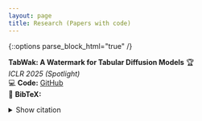 ```yaml
---
layout: page
title: Research (Papers with code)
---
```

{::options parse_block_html="true" /}
<a name="top"></a> 




**TabWak: A Watermark for Tabular Diffusion Models** 🏆  
*ICLR 2025 (Spotlight)*  
💻 **Code:** [GitHub](https://github.com/chaoyitud/TabWak)  
📝 **BibTeX:** <details>
<summary>Show citation</summary>
```bibtex
@inproceedings{zhu2025tabwak,
  title={TabWak: A Watermark for Tabular Diffusion Models},
  author={Zhu, Chaoyi and Tang, Jiayi and Galjaard, Jeroen M. and Chen, Pin-Yu and Birke, Robert and Bos, Cornelis and Chen, Lydia Y.},
  booktitle={International Conference on Learning Representations},
  year={2025},
  note={Spotlight}
}
```
</details>





<!--
Our research themes span in the following areas. 

- [Generative Models](#generative-models)
- [Robust, and Private Learning](#robust-and-private-learning)
- [Federated Learning ](#federated-learning-)
  

# Generative Models<a name="Generative"></a>

While big data is powering up the deep learning models, it is costly and inevitably intrudes privacy to curate such data. Synthetically generated data not only alleviates the cost of collecting data but also overcome the privacy concerns and legislation boundary. How to generate synthetic data that fulfill the requirements of data similarity, analysis utility, privacy and generalization?

We are exploring a wide range of generative models for synthesizing tabular data, ranging from Generative Adversarial Networks (GANs), latent difussion, flow models, and large language models. 
We are also actively collaborating with various industrial partners to explore synthetic data as a privacy-preserving data sharing solution, such as major European energy companies, and finacial companies. 



# Robust, and Private Learning<a name="RPFlearning"></a> 

Artificial intelligence (AI) and machine learning (ML) are ubiquitous in our daily lives in the form of search engines, machine translation, self-driving cars and much more. The prevailing assumptions of existing ML algorithms are that data is neutral and can be freely accessed (without breaching privacy). As a result, the existing algorithms fall short of addressing challenges in realistic scenarios, i.e., against adversarial examples, dirty data, and unreliable execution environments while still preserving data privacy. These issues are further exacerbated by large and distributed learning problems, the data for which is collected over multiple sources and must be computed on distributed nodes.

In this line of research, we are designing robust, privacy-preserving and fair learning algorithms. Topics include:
- Robust Machine Learning: designing learning algorithms that are robust to dirty data inputs.
- Adversarial Attacks and Defenses: designing adversarial attacks and defense mechanisms for deployed deep models.
- Differential private (deep) learning: designing effective differential private ML models with precise accuracy accounting.

<figure>
 <a href="#top">
  <img src="../assets/img/top.png" alt="top" style="float: right;" width="30" height="30">
 </a>
</figure>

# Federated Learning <a name="eLInf"></a> 
Data is constantly generated and collected by edge devices (of the network) to power up today’s AI and ML analyses. With the advancement of algorithmic compression techniques and hardware technology, the ability to train neural networks and run inference on edge devices has gone from myth to reality. Federated learning (FL) is an emerging learning paradigm where distributed edge nodes collaboratively learn the weights of neural networks iteratively without directly sharing data. It is largely unexplored how existing deep learning algorithms can be realized within a FL framework, thereby overcoming network communications and adversarial threats. Moreover, owing to the vast number of available trained models and highly heterogeneous mobile devices, it is no mean feat to identify and deploy the right model for individual edge devices.

In this line of research, we are designing learning algorithms and prototyping system solutions for ML training and inference on distributed edge devices. Topics include:

- Confidential Vertical Learning for Manufacturer: collaborating with the world leading material manufacturers to design confidential vertical federated learning on variety of machine learning models
- Attacks and Defenses in Federated Learning: designing data free model poisoning attacks, gradient inversion attacks, and freerider attacks for various federated learning systems
- Continue Federated Learning and Domain Adaptation: designing federated learning systems that tackle two foundemntal challenges in real life: data continitously evolves through different domains and learning tasks also change over time. 
- Deep Model Inferences on Edge Devices: designing and prototyping an inference engine that can search for optimal models and configurations for edge devices at scale.

<figure>
 <a href="#top">
  <img src="../assets/img/top.png" alt="top" style="float: right;" width="30" height="30">
 </a>
</figure>

-->
